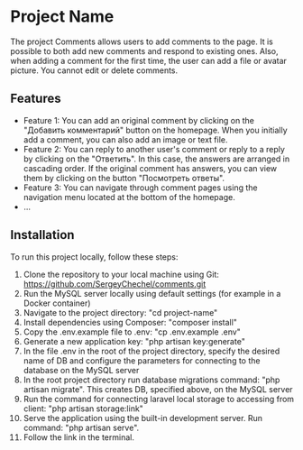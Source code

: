 # Project Name

The project Comments allows users to add comments to the page. It is possible to both add new comments and respond to existing ones. Also, when adding a comment for the first time, the user can add a file or avatar picture. You cannot edit or delete comments.

## Features

-   Feature 1: You can add an original comment by clicking on the "Добавить комментарий" button on the homepage. When you initially add a comment, you can also add an image or text file.
-   Feature 2: You can reply to another user's comment or reply to a reply by clicking on the "Ответить". In this case, the answers are arranged in cascading order. If the original comment has answers, you can view them by clicking on the button "Посмотреть ответы".
-   Feature 3: You can navigate through comment pages using the navigation menu located at the bottom of the homepage.
-   ...

## Installation

To run this project locally, follow these steps:

1. Clone the repository to your local machine using Git: https://github.com/SergeyChechel/comments.git
2. Run the MySQL server locally using default settings (for example in a Docker container)
3. Navigate to the project directory: "cd project-name"
4. Install dependencies using Composer: "composer install"
5. Copy the .env.example file to .env: "cp .env.example .env"
6. Generate a new application key: "php artisan key:generate"
7. In the file .env in the root of the project directory, specify the desired name of DB and configure the parameters for connecting to the database on the MySQL server
8. In the root project directory run database migrations command: "php artisan migrate". This creates DB, specified above, on the MySQL server
9. Run the command for connecting laravel local storage to accessing from client: "php artisan storage:link"
10. Serve the application using the built-in development server. Run command: "php artisan serve".
11. Follow the link in the terminal.
